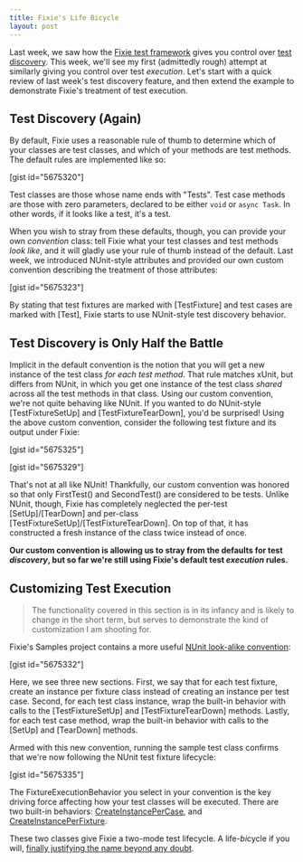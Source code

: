 ```yaml
---
title: Fixie's Life Bicycle
layout: post
---
```


Last week, we saw how the [Fixie test framework](https://github.com/plioi/fixie) gives you control over [test discovery](http://www.headspring.com/patrick/test-discovery/). This week, we'll see my first (admittedly rough) attempt at similarly giving you control over test *execution*. Let's start with a quick review of last week's test discovery feature, and then extend the example to demonstrate Fixie's treatment of test execution.

## Test Discovery (Again)

By default, Fixie uses a reasonable rule of thumb to determine which of your classes are test classes, and which of your methods are test methods. The default rules are implemented like so:

[gist id="5675320"]

Test classes are those whose name ends with "Tests".  Test case methods are those with zero parameters, declared to be either <code>void</code> or <code>async Task</code>.  In other words, if it looks like a test, it's a test.

When you wish to stray from these defaults, though, you can provide your own *convention* class: tell Fixie what your test classes and test methods *look like*, and it will gladly use your rule of thumb instead of the default. Last week, we introduced NUnit-style attributes and provided our own custom convention describing the treatment of those attributes:

[gist id="5675323"]

By stating that test fixtures are marked with [TestFixture] and test cases are marked with [Test], Fixie starts to use NUnit-style test discovery behavior.

## Test Discovery is Only Half the Battle

Implicit in the default convention is the notion that you will get a new instance of the test class *for each test method*. That rule matches xUnit, but differs from NUnit, in which you get one instance of the test class *shared* across all the test methods in that class. Using our custom convention, we're not quite behaving like NUnit.  If you wanted to do NUnit-style [TestFixtureSetUp] and [TestFixtureTearDown], you'd be surprised! Using the above custom convention, consider the following test fixture and its output under Fixie:

[gist id="5675325"]

[gist id="5675329"]

That's not at all like NUnit! Thankfully, our custom convention was honored so that only FirstTest() and SecondTest() are considered to be tests. Unlike NUnit, though, Fixie has completely neglected the per-test [SetUp]/[TearDown] and per-class [TestFixtureSetUp]/[TestFixtureTearDown].  On top of that, it has constructed a fresh instance of the class twice instead of once.

**Our custom convention is allowing us to stray from the defaults for test *discovery*, but so far we're still using Fixie's default test *execution* rules.**

## Customizing Test Execution

<blockquote>The functionality covered in this section is in its infancy and is likely to change in the short term, but serves to demonstrate the kind of customization I am shooting for.</blockquote>

Fixie's Samples project contains a more useful [NUnit look-alike convention](https://github.com/plioi/fixie/blob/cd85b7ddae14dbe7deb82d2070a314fd8d710819/src/Fixie.Samples/NUnitStyle/CustomConvention.cs):

[gist id="5675332"]

Here, we see three new sections. First, we say that for each test fixture, create an instance per fixture class instead of creating an instance per test case. Second, for each test class instance, wrap the built-in behavior with calls to the [TestFixtureSetUp] and [TestFixtureTearDown] methods. Lastly, for each test case method, wrap the built-in behavior with calls to the [SetUp] and [TearDown] methods.

Armed with this new convention, running the sample test class confirms that we're now following the NUnit test fixture lifecycle:

[gist id="5675335"]

The FixtureExecutionBehavior you select in your convention is the key driving force affecting how your test classes will be executed. There are two built-in behaviors: [CreateInstancePerCase](https://github.com/plioi/fixie/blob/cd85b7ddae14dbe7deb82d2070a314fd8d710819/src/Fixie/Behaviors/CreateInstancePerCase.cs), and [CreateInstancePerFixture](https://github.com/plioi/fixie/blob/cd85b7ddae14dbe7deb82d2070a314fd8d710819/src/Fixie/Behaviors/CreateInstancePerFixture.cs).

These two classes give Fixie a two-mode test lifecycle. A life-*bi*cycle if you will, [finally justifying the name beyond any doubt](http://en.wikipedia.org/wiki/Fixed-gear_bicycle).